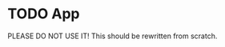TODO App
===================================

PLEASE DO NOT USE IT! This should be rewritten from scratch.
